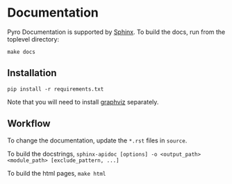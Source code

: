 <!--
Copyright Contributors to the Pyro project.

SPDX-License-Identifier: Apache-2.0
-->

# Documentation #
Pyro Documentation is supported by [Sphinx](http://www.sphinx-doc.org/en/stable/). 
To build the docs, run from the toplevel directory:
```
make docs
```

## Installation ##
```
pip install -r requirements.txt
```

Note that you will need to install [graphviz](https://www.graphviz.org/) separately.

## Workflow ##
To change the documentation, update the `*.rst` files in `source`.

To build the docstrings, `sphinx-apidoc [options] -o <output_path> <module_path> [exclude_pattern, ...]`

To build the html pages, `make html`
